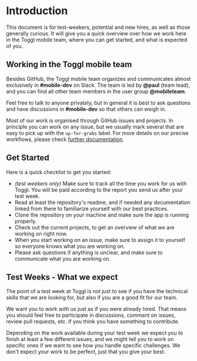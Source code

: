 # Introduction

This document is for test-weekers, potential and new hires, as well as those generally curious. It will give you a quick overview over how we work here in the Toggl mobile team, where you can get started, and what is expected of you.

## Working in the Toggl mobile team

Besides GitHub, the Toggl mobile team organizes and communicates almost exclusively in **#mobile-dev** on Slack. The team is led by **@paul** (team lead), and you can find all other team members in the user group **@mobileteam**. 

Feel free to talk to anyone privately, but in general it is best to ask questions and have discussions in **#mobile-dev** so that others can weigh in.

Most of our work is organised through GitHub issues and projects. In principle you can work on any issue, but we usually mark several that are easy to pick up with the `up-for-grabs` label. For more details on our precise workflows, please check [further documentation](https://github.com/toggl/mobile-docs#toggl-mobile-team-documentation "Toggl Mobile Team Documentation").


## Get Started 

Here is a quick checklist to get you started:
- _(test weekers only)_ Make sure to track all the time you work for us with Toggl. You will be paid according to the report you send us after your test week.
- Read at least the repository's readme, and if needed any documentation linked from there to familiarize yourself with our best practices.
- Clone the repository on your machine and make sure the app is running properly.
- Check out the current projects, to get an overview of what we are working on right now.
- When you start working on an issue, make sure to assign it to yourself so everyone knows what you are working on.
- Please ask questions if anything is unclear, and make sure to communicate what you are working on.


## Test Weeks - What we expect

The point of a test week at Toggl is not just to see if you have the technical skills that we are looking for, but also if you are a good fit for our team.

We want you to work _with_ us just as if you were already hired. That means you should feel free to participate in discussions, comment on issues, review pull requests, etc. if you think you have something to contribute.

Depending on the work available during your test week we expect you to finish at least a few different issues, and we might tell you to work on specific ones if we want to see how you handle specific challenges. We don't expect your work to be perfect, just that you give your best.

